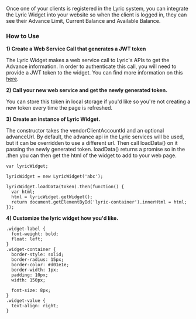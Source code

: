 Once one of your clients is registered in the Lyric system, you can integrate the Lyric Widget into your website so when the client is logged in, they can see their Advance Limit, Current Balance and Available Balance.

### How to Use

**1) Create a Web Service Call that generates a JWT token**

The Lyric Widget makes a web service call to Lyric's APIs to get the Advance information.  In order to authenticate this call, you will need to provide a JWT token to the widget.  You can find more information on this [here](!Demo_Integration_Server/Token_Api).

**2) Call your new web service and get the newly generated token.**  

You can store this token in local storage if you'd like so you're not creating a new token every time the page is refreshed.

**3) Create an instance of Lyric Widget.**  

The constructor takes the vendorClientAccountId and an optional advanceUrl.  By default, the advance api in the Lyric services will be used, but it can be overridden to use a different url.  Then call loadData() on it passing the newly generated token.  loadData() returns a promise so in the .then you can then get the html of the widget to add to your web page.

    var lyricWidget;

    lyricWidget = new LyricWidget('abc');

    lyricWidget.loadData(token).then(function() {
      var html;
      html = lyricWidget.getWidget();
      return document.getElementById('lyric-container').innerHtml = html;
    });

**4) Customize the lyric widget how you'd like.**

    .widget-label {
      font-weight: bold;
      float: left;
    }
    .widget-container {
      border-style: solid;
      border-radius: 15px;
      border-color: #d01e1e;
      border-width: 1px;
      padding: 10px;
      width: 150px;

      font-size: 8px;
    }
    .widget-value {
      text-align: right;
    }